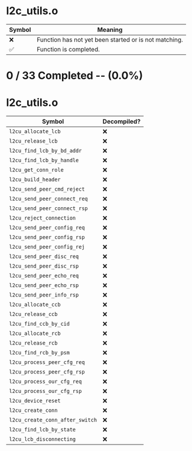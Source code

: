 # l2c_utils.o
| Symbol | Meaning 
| ------------- | ------------- 
| :x: | Function has not yet been started or is not matching. 
| :white_check_mark: | Function is completed. 


# 0 / 33 Completed -- (0.0%)
# l2c_utils.o
| Symbol | Decompiled? |
| ------------- | ------------- |
| `l2cu_allocate_lcb` | :x: |
| `l2cu_release_lcb` | :x: |
| `l2cu_find_lcb_by_bd_addr` | :x: |
| `l2cu_find_lcb_by_handle` | :x: |
| `l2cu_get_conn_role` | :x: |
| `l2cu_build_header` | :x: |
| `l2cu_send_peer_cmd_reject` | :x: |
| `l2cu_send_peer_connect_req` | :x: |
| `l2cu_send_peer_connect_rsp` | :x: |
| `l2cu_reject_connection` | :x: |
| `l2cu_send_peer_config_req` | :x: |
| `l2cu_send_peer_config_rsp` | :x: |
| `l2cu_send_peer_config_rej` | :x: |
| `l2cu_send_peer_disc_req` | :x: |
| `l2cu_send_peer_disc_rsp` | :x: |
| `l2cu_send_peer_echo_req` | :x: |
| `l2cu_send_peer_echo_rsp` | :x: |
| `l2cu_send_peer_info_rsp` | :x: |
| `l2cu_allocate_ccb` | :x: |
| `l2cu_release_ccb` | :x: |
| `l2cu_find_ccb_by_cid` | :x: |
| `l2cu_allocate_rcb` | :x: |
| `l2cu_release_rcb` | :x: |
| `l2cu_find_rcb_by_psm` | :x: |
| `l2cu_process_peer_cfg_req` | :x: |
| `l2cu_process_peer_cfg_rsp` | :x: |
| `l2cu_process_our_cfg_req` | :x: |
| `l2cu_process_our_cfg_rsp` | :x: |
| `l2cu_device_reset` | :x: |
| `l2cu_create_conn` | :x: |
| `l2cu_create_conn_after_switch` | :x: |
| `l2cu_find_lcb_by_state` | :x: |
| `l2cu_lcb_disconnecting` | :x: |
